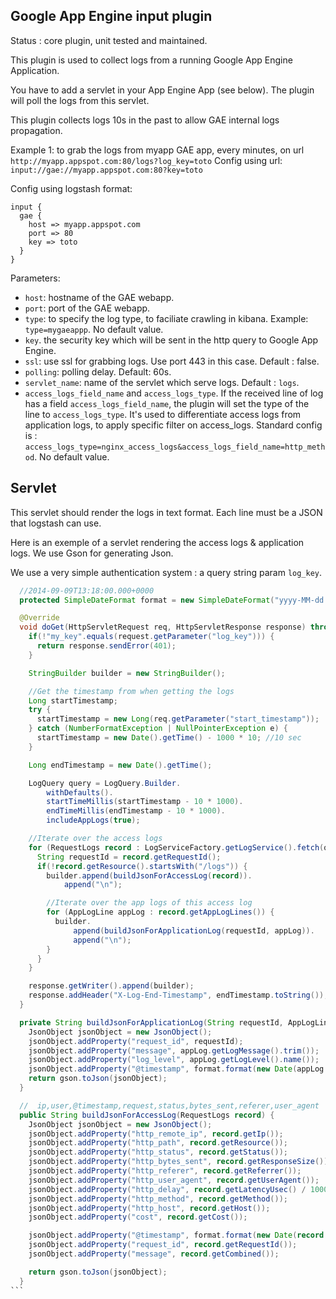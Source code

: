 Google App Engine input plugin
---

Status : core plugin, unit tested and maintained.

This plugin is used to collect logs from a running Google App Engine Application.

You have to add a servlet in your App Engine App (see below). The plugin will poll the logs from this servlet.

This plugin collects logs 10s in the past to allow GAE internal logs propagation.

Example 1: to grab the logs from myapp GAE app, every minutes, on url ``http://myapp.appspot.com:80/logs?log_key=toto``
Config using url: ``input://gae://myapp.appspot.com:80?key=toto``

Config using logstash format:
````
input {
  gae {
    host => myapp.appspot.com
    port => 80
    key => toto
  }
}
````

Parameters:

* ``host``: hostname of the GAE webapp.
* ``port``: port of the GAE webapp.
* ``type``: to specify the log type, to faciliate crawling in kibana. Example: ``type=mygaeappp``. No default value.
* ``key``. the security key which will be sent in the http query to Google App Engine.
* ``ssl``: use ssl for grabbing logs. Use port 443 in this case. Default : false.
* ``polling``: polling delay. Default: 60s.
* ``servlet_name``: name of the servlet which serve logs. Default : ``logs``.
* ``access_logs_field_name`` and ``access_logs_type``. If the received line of log has a field ``access_logs_field_name``, the plugin will set the type of the line to ``access_logs_type``. It's used to differentiate access logs from application logs, to apply specific filter on access_logs. Standard config is : ``access_logs_type=nginx_access_logs&access_logs_field_name=http_method``. No default value.

Servlet
---

This servlet should render the logs in text format.
Each line must be a JSON that logstash can use.

Here is an exemple of a servlet rendering the access logs & application logs.
We use Gson for generating Json.

We use a very simple authentication system : a query string param ``log_key``.


````java
  //2014-09-09T13:18:00.000+0000
  protected SimpleDateFormat format = new SimpleDateFormat("yyyy-MM-dd'T'HH:mm:ss.SSSZ");

  @Override
  void doGet(HttpServletRequest req, HttpServletResponse response) throws ServletException, IOException {
    if(!"my_key".equals(request.getParameter("log_key"))) {
      return response.sendError(401);
    }

    StringBuilder builder = new StringBuilder();

    //Get the timestamp from when getting the logs
    Long startTimestamp;
    try {
      startTimestamp = new Long(req.getParameter("start_timestamp"));
    } catch (NumberFormatException | NullPointerException e) {
      startTimestamp = new Date().getTime() - 1000 * 10; //10 sec
    }

    Long endTimestamp = new Date().getTime();

    LogQuery query = LogQuery.Builder.
        withDefaults().
        startTimeMillis(startTimestamp - 10 * 1000).
        endTimeMillis(endTimestamp - 10 * 1000).
        includeAppLogs(true);

    //Iterate over the access logs
    for (RequestLogs record : LogServiceFactory.getLogService().fetch(query)) {
      String requestId = record.getRequestId();
      if(!record.getResource().startsWith("/logs")) {
        builder.append(buildJsonForAccessLog(record)).
            append("\n");

        //Iterate over the app logs of this access log
        for (AppLogLine appLog : record.getAppLogLines()) {
          builder.
              append(buildJsonForApplicationLog(requestId, appLog)).
              append("\n");
        }
      }
    }

    response.getWriter().append(builder);
    response.addHeader("X-Log-End-Timestamp", endTimestamp.toString());
  }

  private String buildJsonForApplicationLog(String requestId, AppLogLine appLog) {
    JsonObject jsonObject = new JsonObject();
    jsonObject.addProperty("request_id", requestId);
    jsonObject.addProperty("message", appLog.getLogMessage().trim());
    jsonObject.addProperty("log_level", appLog.getLogLevel().name());
    jsonObject.addProperty("@timestamp", format.format(new Date(appLog.getTimeUsec() / 1000)));
    return gson.toJson(jsonObject);
  }

  //  ip,user,@timestamp,request,status,bytes_sent,referer,user_agent
  public String buildJsonForAccessLog(RequestLogs record) {
    JsonObject jsonObject = new JsonObject();
    jsonObject.addProperty("http_remote_ip", record.getIp());
    jsonObject.addProperty("http_path", record.getResource());
    jsonObject.addProperty("http_status", record.getStatus());
    jsonObject.addProperty("http_bytes_sent", record.getResponseSize());
    jsonObject.addProperty("http_referer", record.getReferrer());
    jsonObject.addProperty("http_user_agent", record.getUserAgent());
    jsonObject.addProperty("http_delay", record.getLatencyUsec() / 1000);
    jsonObject.addProperty("http_method", record.getMethod());
    jsonObject.addProperty("http_host", record.getHost());
    jsonObject.addProperty("cost", record.getCost());

    jsonObject.addProperty("@timestamp", format.format(new Date(record.getStartTimeUsec() / 1000)));
    jsonObject.addProperty("request_id", record.getRequestId());
    jsonObject.addProperty("message", record.getCombined());

    return gson.toJson(jsonObject);
  }
```


